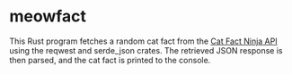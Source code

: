 # meowfact
This Rust program fetches a random cat fact from the [Cat Fact Ninja API](https://catfact.ninja/fact) using the reqwest and serde_json crates. The retrieved JSON response is then parsed, and the cat fact is printed to the console.
